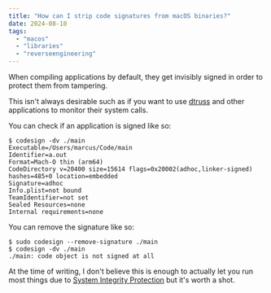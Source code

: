 ```yaml
---
title: "How can I strip code signatures from macOS binaries?"
date: 2024-08-10
tags:
  - "macos"
  - "libraries"
  - "reverseengineering"
---
```


When compiling applications by default, they get invisibly signed in order to protect them from tampering.

This isn't always desirable such as if you want to use [dtruss](https://brendangregg.com/DTrace/dtruss) and other applications to monitor their system calls.

You can check if an application is signed like so:

```console
$ codesign -dv ./main
Executable=/Users/marcus/Code/main
Identifier=a.out
Format=Mach-O thin (arm64)
CodeDirectory v=20400 size=15614 flags=0x20002(adhoc,linker-signed) hashes=485+0 location=embedded
Signature=adhoc
Info.plist=not bound
TeamIdentifier=not set
Sealed Resources=none
Internal requirements=none
```

You can remove the signature like so:

```console
$ sudo codesign --remove-signature ./main
$ codesign -dv ./main
./main: code object is not signed at all
```

At the time of writing, I don't believe this is enough to actually let you run most things due to [System Integrity Protection](https://support.apple.com/en-us/102149) but it's worth a shot.